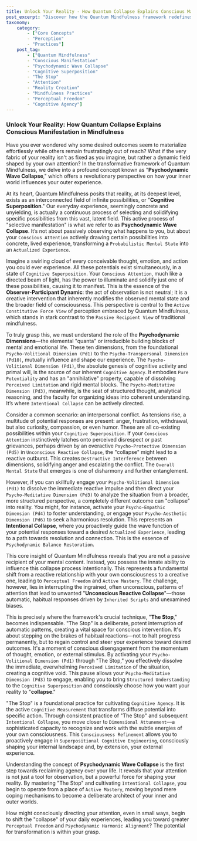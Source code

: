 ```yaml
---
title: Unlock Your Reality - How Quantum Collapse Explains Conscious Manifestation in Mindfulness
post_excerpt: "Discover how the Quantum Mindfulness framework redefines your role in shaping reality through the concept of 'Psychodynamic Wave Collapse.' This post reveals how your conscious attention actively selects and solidifies experiences from a field of infinite possibilities, empowering you to move from passive observation to active co-creation of your life."
taxonomy:
    category:
        - ["Core Concepts"
        - "Perception"
        - "Practices"]
    post_tag:
        - ["Quantum Mindfulness"
        - "Conscious Manifestation"
        - "Psychodynamic Wave Collapse"
        - "Cognitive Superposition"
        - "The Stop"
        - "Attention"
        - "Reality Creation"
        - "Mindfulness Practices"
        - "Perceptual Freedom"
        - "Cognitive Agency"]
---
```

### Unlock Your Reality: How Quantum Collapse Explains Conscious Manifestation in Mindfulness

Have you ever wondered why some desired outcomes seem to materialize effortlessly while others remain frustratingly out of reach? What if the very fabric of your reality isn't as fixed as you imagine, but rather a dynamic field shaped by your own attention? In the transformative framework of Quantum Mindfulness, we delve into a profound concept known as "**Psychodynamic Wave Collapse**," which offers a revolutionary perspective on how your inner world influences your outer experience.

At its heart, Quantum Mindfulness posits that reality, at its deepest level, exists as an interconnected field of infinite possibilities, or "**Cognitive Superposition**." Our everyday experience, seemingly concrete and unyielding, is actually a continuous process of selecting and solidifying specific possibilities from this vast, latent field. This active process of "selective manifestation" is what we refer to as **Psychodynamic Wave Collapse**. It’s not about passively observing what happens to you, but about your `Conscious Attention` actively drawing certain possibilities into concrete, lived experience, transforming a `Probabilistic Mental State` into an `Actualized Experience`.

Imagine a swirling cloud of every conceivable thought, emotion, and action you could ever experience. All these potentials exist simultaneously, in a state of `Cognitive Superposition`. Your `Conscious Attention`, much like a directed beam of light, has the power to illuminate and solidify just one of these possibilities, causing it to manifest. This is the essence of the **Observer-Participant Dynamic**: the act of observation is not neutral; it is a creative intervention that inherently modifies the observed mental state and the broader field of consciousness. This perspective is central to the `Active Constitutive Force View` of perception embraced by Quantum Mindfulness, which stands in stark contrast to the `Passive Recipient View` of traditional mindfulness.

To truly grasp this, we must understand the role of the **Psychodynamic Dimensions**—the elemental "quanta" or irreducible building blocks of mental and emotional life. These ten dimensions, from the foundational `Psycho-Volitional Dimension (Pd1)` to the `Psycho-Transpersonal Dimension (Pd10)`, mutually influence and shape our experience. The `Psycho-Volitional Dimension (Pd1)`, the absolute genesis of cognitive activity and primal will, is the source of our inherent `Cognitive Agency`. It embodies `Pure Potentiality` and has an "annihilative" property, capable of dissolving `Perceived Limitation` and rigid mental blocks. The `Psycho-Meditative Dimension (Pd3)`, meanwhile, is the seat of structured thought, analytical reasoning, and the faculty for organizing ideas into coherent understanding. It’s where `Intentional Collapse` can be actively directed.

Consider a common scenario: an interpersonal conflict. As tensions rise, a multitude of potential responses are present: anger, frustration, withdrawal, but also curiosity, compassion, or even humor. These are all co-existing possibilities within your `Cognitive Superposition`. If your `Conscious Attention` instinctively latches onto perceived disrespect or past grievances, perhaps driven by an overactive `Psycho-Protective Dimension (Pd5)` in `Unconscious Reactive Collapse`, the "collapse" might lead to a reactive outburst. This creates `Destructive Interference` between dimensions, solidifying anger and escalating the conflict. The `Overall Mental State` that emerges is one of disharmony and further entanglement.

However, if you can skillfully engage your `Psycho-Volitional Dimension (Pd1)` to dissolve the immediate reactive impulse and then direct your `Psycho-Meditative Dimension (Pd3)` to analyze the situation from a broader, more structured perspective, a completely different outcome can "collapse" into reality. You might, for instance, activate your `Psycho-Empathic Dimension (Pd4)` to foster understanding, or engage your `Psycho-Aesthetic Dimension (Pd6)` to seek a harmonious resolution. This represents an **Intentional Collapse**, where you proactively guide the wave function of your potential responses toward a desired `Actualized Experience`, leading to a path towards resolution and connection. This is the essence of `Psychodynamic Balance Restoration`.

This core insight of Quantum Mindfulness reveals that you are not a passive recipient of your mental content. Instead, you possess the innate ability to influence this collapse process intentionally. This represents a fundamental shift from a reactive relationship with your own consciousness to a creative one, leading to `Perceptual Freedom` and `Active Mastery`. The challenge, however, lies in interrupting the ingrained, often unconscious, patterns of attention that lead to unwanted "**Unconscious Reactive Collapse**"—those automatic, habitual responses driven by `Inherited Scripts` and unexamined biases.

This is precisely where the framework's crucial technique, "**The Stop**," becomes indispensable. "The Stop" is a deliberate, potent interruption of automatic patterns, creating a vital space for conscious intervention. It's about stepping on the brakes of habitual reactions—not to halt progress permanently, but to regain control and steer your experience toward desired outcomes. It's a moment of conscious disengagement from the momentum of thought, emotion, or external stimulus. By activating your `Psycho-Volitional Dimension (Pd1)` through "The Stop," you effectively dissolve the immediate, overwhelming `Perceived Limitation` of the situation, creating a cognitive void. This pause allows your `Psycho-Meditative Dimension (Pd3)` to engage, enabling you to bring `Structured Understanding` to the `Cognitive Superposition` and consciously choose how you want your reality to "**collapse**."

"The Stop" is a foundational practice for cultivating `Cognitive Agency`. It is the active `Cognitive Measurement` that transforms diffuse potential into specific action. Through consistent practice of "The Stop" and subsequent `Intentional Collapse`, you move closer to `Dimensional Attunement`—a sophisticated capacity to recognize and work with the subtle energies of your own consciousness. This `Consciousness Refinement` allows you to proactively engage in `Superpositional Cognitive Engineering`, consciously shaping your internal landscape and, by extension, your external experience.

Understanding the concept of **Psychodynamic Wave Collapse** is the first step towards reclaiming agency over your life. It reveals that your attention is not just a tool for observation, but a powerful force for shaping your reality. By mastering "The Stop" and cultivating `Intentional Collapse`, you begin to operate from a place of `Active Mastery`, moving beyond mere coping mechanisms to become a deliberate architect of your inner and outer worlds.

How might consciously directing your attention, even in small ways, begin to shift the "collapse" of your daily experiences, leading you toward greater `Perceptual Freedom` and `Psychodynamic Harmonic Alignment`? The potential for transformation is within your grasp.